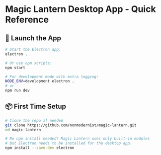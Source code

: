 # Magic Lantern Desktop App - Quick Reference
## 🚀 Launch the App

```bash
# Start the Electron app:
electron .

# Or use npm scripts:
npm start

# For development mode with extra logging:
NODE_ENV=development electron .
# or
npm run dev
```

## 📦 First Time Setup

```bash
# Clone the repo if needed
git clone https://github.com/nonmodernist/magic-lantern.git
cd magic-lantern

# No npm install needed! Magic Lantern uses only built-in modules
# But Electron needs to be installed for the desktop app:
npm install --save-dev electron
```